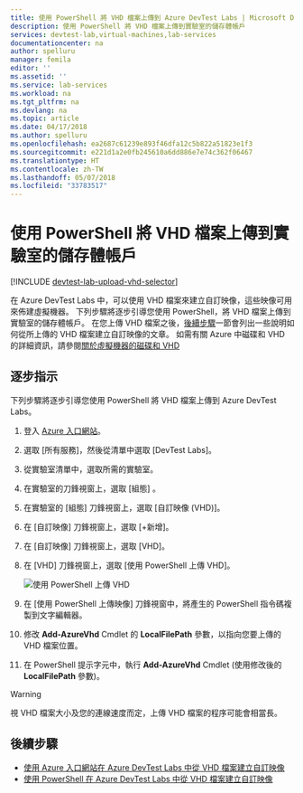 ```yaml
---
title: 使用 PowerShell 將 VHD 檔案上傳到 Azure DevTest Labs | Microsoft Docs
description: 使用 PowerShell 將 VHD 檔案上傳到實驗室的儲存體帳戶
services: devtest-lab,virtual-machines,lab-services
documentationcenter: na
author: spelluru
manager: femila
editor: ''
ms.assetid: ''
ms.service: lab-services
ms.workload: na
ms.tgt_pltfrm: na
ms.devlang: na
ms.topic: article
ms.date: 04/17/2018
ms.author: spelluru
ms.openlocfilehash: ea2687c61239e893f46dfa12c5b822a51823e1f3
ms.sourcegitcommit: e221d1a2e0fb245610a6dd886e7e74c362f06467
ms.translationtype: HT
ms.contentlocale: zh-TW
ms.lasthandoff: 05/07/2018
ms.locfileid: "33783517"
---
```

# <a name="upload-vhd-file-to-labs-storage-account-using-powershell"></a>使用 PowerShell 將 VHD 檔案上傳到實驗室的儲存體帳戶

[!INCLUDE [devtest-lab-upload-vhd-selector](../../includes/devtest-lab-upload-vhd-selector.md)]

在 Azure DevTest Labs 中，可以使用 VHD 檔案來建立自訂映像，這些映像可用來佈建虛擬機器。 下列步驟將逐步引導您使用 PowerShell，將 VHD 檔案上傳到實驗室的儲存體帳戶。 在您上傳 VHD 檔案之後，[後續步驟](#next-steps)一節會列出一些說明如何從所上傳的 VHD 檔案建立自訂映像的文章。 如需有關 Azure 中磁碟和 VHD 的詳細資訊，請參閱[關於虛擬機器的磁碟和 VHD](../virtual-machines/linux/about-disks-and-vhds.md)

## <a name="step-by-step-instructions"></a>逐步指示

下列步驟將逐步引導您使用 PowerShell 將 VHD 檔案上傳到 Azure DevTest Labs。 

1. 登入 [Azure 入口網站](http://go.microsoft.com/fwlink/p/?LinkID=525040)。

1. 選取 [所有服務]，然後從清單中選取 [DevTest Labs]。

1. 從實驗室清單中，選取所需的實驗室。  

1. 在實驗室的刀鋒視窗上，選取 [組態] 。 

1. 在實驗室的 [組態] 刀鋒視窗上，選取 [自訂映像 (VHD)]。

1. 在 [自訂映像] 刀鋒視窗上，選取 [+新增]。 

1. 在 [自訂映像] 刀鋒視窗上，選取 [VHD]。

1. 在 [VHD] 刀鋒視窗上，選取 [使用 PowerShell 上傳 VHD]。

    ![使用 PowerShell 上傳 VHD](./media/devtest-lab-upload-vhd-using-powershell/upload-image-using-psh.png)

1. 在 [使用 PowerShell 上傳映像] 刀鋒視窗中，將產生的 PowerShell 指令碼複製到文字編輯器。

1. 修改 **Add-AzureVhd** Cmdlet 的 **LocalFilePath** 參數，以指向您要上傳的 VHD 檔案位置。

1. 在 PowerShell 提示字元中，執行 **Add-AzureVhd** Cmdlet (使用修改後的 **LocalFilePath** 參數)。

> [!WARNING] 
> 
> 視 VHD 檔案大小及您的連線速度而定，上傳 VHD 檔案的程序可能會相當長。

## <a name="next-steps"></a>後續步驟

- [使用 Azure 入口網站在 Azure DevTest Labs 中從 VHD 檔案建立自訂映像](devtest-lab-create-template.md)
- [使用 PowerShell 在 Azure DevTest Labs 中從 VHD 檔案建立自訂映像](devtest-lab-create-custom-image-from-vhd-using-powershell.md)
